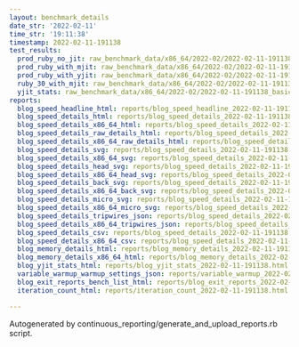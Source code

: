 ```yaml
---
layout: benchmark_details
date_str: '2022-02-11'
time_str: '19:11:38'
timestamp: 2022-02-11-191138
test_results:
  prod_ruby_no_jit: raw_benchmark_data/x86_64/2022-02/2022-02-11-191138_basic_benchmark_prod_ruby_no_jit.json
  prod_ruby_with_mjit: raw_benchmark_data/x86_64/2022-02/2022-02-11-191138_basic_benchmark_prod_ruby_with_mjit.json
  prod_ruby_with_yjit: raw_benchmark_data/x86_64/2022-02/2022-02-11-191138_basic_benchmark_prod_ruby_with_yjit.json
  ruby_30_with_mjit: raw_benchmark_data/x86_64/2022-02/2022-02-11-191138_basic_benchmark_ruby_30_with_mjit.json
  yjit_stats: raw_benchmark_data/x86_64/2022-02/2022-02-11-191138_basic_benchmark_yjit_stats.json
reports:
  blog_speed_headline_html: reports/blog_speed_headline_2022-02-11-191138.html
  blog_speed_details_html: reports/blog_speed_details_2022-02-11-191138.html
  blog_speed_details_x86_64_html: reports/blog_speed_details_2022-02-11-191138.x86_64.html
  blog_speed_details_raw_details_html: reports/blog_speed_details_2022-02-11-191138.raw_details.html
  blog_speed_details_x86_64_raw_details_html: reports/blog_speed_details_2022-02-11-191138.x86_64.raw_details.html
  blog_speed_details_svg: reports/blog_speed_details_2022-02-11-191138.svg
  blog_speed_details_x86_64_svg: reports/blog_speed_details_2022-02-11-191138.x86_64.svg
  blog_speed_details_head_svg: reports/blog_speed_details_2022-02-11-191138.head.svg
  blog_speed_details_x86_64_head_svg: reports/blog_speed_details_2022-02-11-191138.x86_64.head.svg
  blog_speed_details_back_svg: reports/blog_speed_details_2022-02-11-191138.back.svg
  blog_speed_details_x86_64_back_svg: reports/blog_speed_details_2022-02-11-191138.x86_64.back.svg
  blog_speed_details_micro_svg: reports/blog_speed_details_2022-02-11-191138.micro.svg
  blog_speed_details_x86_64_micro_svg: reports/blog_speed_details_2022-02-11-191138.x86_64.micro.svg
  blog_speed_details_tripwires_json: reports/blog_speed_details_2022-02-11-191138.tripwires.json
  blog_speed_details_x86_64_tripwires_json: reports/blog_speed_details_2022-02-11-191138.x86_64.tripwires.json
  blog_speed_details_csv: reports/blog_speed_details_2022-02-11-191138.csv
  blog_speed_details_x86_64_csv: reports/blog_speed_details_2022-02-11-191138.x86_64.csv
  blog_memory_details_html: reports/blog_memory_details_2022-02-11-191138.html
  blog_memory_details_x86_64_html: reports/blog_memory_details_2022-02-11-191138.x86_64.html
  blog_yjit_stats_html: reports/blog_yjit_stats_2022-02-11-191138.html
  variable_warmup_warmup_settings_json: reports/variable_warmup_2022-02-11-191138.warmup_settings.json
  blog_exit_reports_bench_list_html: reports/blog_exit_reports_2022-02-11-191138.bench_list.html
  iteration_count_html: reports/iteration_count_2022-02-11-191138.html

---
```

Autogenerated by continuous_reporting/generate_and_upload_reports.rb script.
